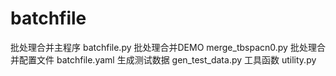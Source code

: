 # batchfile
批处理合并主程序	batchfile.py
批处理合并DEMO	merge_tbspacn0.py
批处理合并配置文件	batchfile.yaml
生成测试数据	gen_test_data.py
工具函数	utility.py

